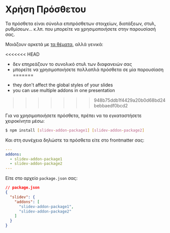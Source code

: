 # Χρήση Πρόσθετου

Τα πρόσθετα είναι σύνολα επιπρόσθετων στοιχείων, διατάξεων, στυλ, ρυθμίσεων... κ.λπ. που μπορείτε να χρησιμοποιήσετε στην παρουσίασή σας.

Μοιάζουν αρκετά με [τα θέματα](/themes/use), αλλά γενικά:

<<<<<<< HEAD
* δεν επηρεάζουν το συνολικό στυλ των διαφανειών σας
* μπορείτε να χρησιμοποιήσετε πολλαπλά πρόσθετα σε μία παρουσίαση
=======
- they don't affect the global styles of your slides
- you can use multiple addons in one presentation
>>>>>>> 948b75ddb1f4429a20b0d68bd24bebbaedf0bcd2

Για να χρησιμοποιήσετε πρόσθετα, πρέπει να τα εγκαταστήσετε χειροκίνητα μέσω:

```bash
$ npm install [slidev-addon-package1] [slidev-addon-package2]
```

Και στη συνέχεια δηλώστε τα πρόσθετα είτε στο frontmatter σας:

```yaml
---
addons:
  - slidev-addon-package1
  - slidev-addon-package2
---
```

Είτε στο αρχείο `package.json` σας:

```json
// package.json
{
  "slidev": {
    "addons": [
      "slidev-addon-package1",
      "slidev-addon-package2"
    ]
  }
}
```
